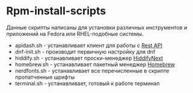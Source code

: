 # Rpm-install-scripts

Данные скрипты написаны для установки различных инструментов и приложений на Fedora или RHEL-подобные системы.

- apidash.sh - устанавливает клиент для работы с [Rest API](https://apidash.dev)
- dnf-init.sh - производит первичную настройку для dnf
- hiddify.sh - устанавливает проски-менеджер [HiddifyNext](https://github.com/hiddify/hiddify-next)
- homebrew.sh - устанавливает пакетный менеджер [Homebrew](https://brew.sh)
- nerdfonts.sh - устанавливает все перечисленные в скрипте пропатченные шрифты
- terminal.sh - устанавливает, готовый к работе терминал
